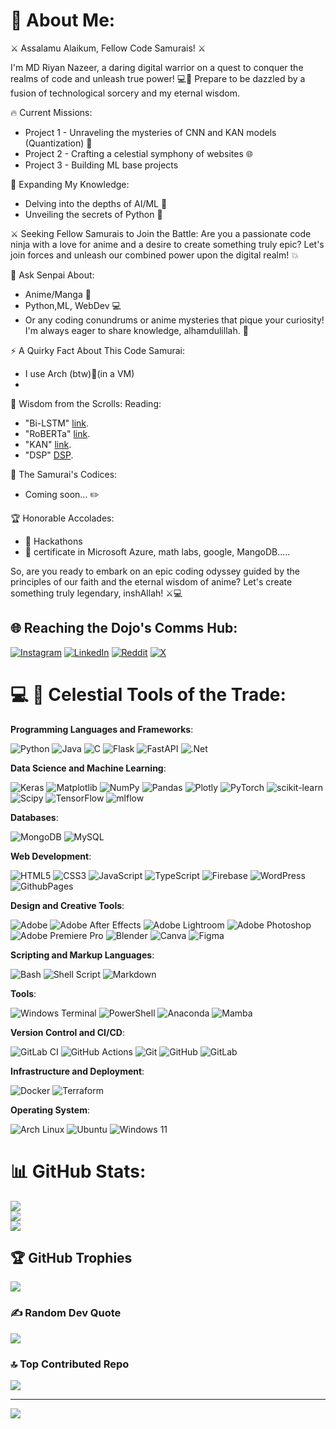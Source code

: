 # 💫 About Me:
⚔️ Assalamu Alaikum, Fellow Code Samurais! ⚔️

I'm MD Riyan Nazeer, a daring digital warrior on a quest to conquer the realms of code and unleash true power! 💻🌸 Prepare to be dazzled by a fusion of technological sorcery and my eternal wisdom.

🔥 Current Missions:
- Project 1 - Unraveling the mysteries of CNN and KAN models (Quantization) 🤖
- Project 2 - Crafting a celestial symphony of websites 🌐
- Project 3 - Building ML base projects

🧠 Expanding My Knowledge:
- Delving into the depths of AI/ML 🧠
- Unveiling the secrets of Python 🐍

⚔️ Seeking Fellow Samurais to Join the Battle:
Are you a passionate code ninja with a love for anime and a desire to create something truly epic? Let's join forces and unleash our combined power upon the digital realm! 💥

📣 Ask Senpai About:
- Anime/Manga 📕
- Python,ML, WebDev 💻
- Or any coding conundrums or anime mysteries that pique your curiosity! I'm always eager to share knowledge, alhamdulillah. 🙏

⚡ A Quirky Fact About This Code Samurai:
- I use Arch (btw)🐧(in a VM)
- 

📖 Wisdom from the Scrolls:
Reading:
- "Bi-LSTM" [link](https://paperswithcode.com/method/bilstm).
- "RoBERTa" [link](https://paperswithcode.com/paper/roberta-a-robustly-optimized-bert-pretraining).
- "KAN" [link](https://paperswithcode.com/method/kan).
- "DSP" [DSP](https://paperswithcode.com/paper/dsp-dynamic-sequence-parallelism-for-multi).

📜 The Samurai's Codices:
- Coming soon... ✏️

🏆 Honorable Accolades:
- 🏅 Hackathons
- 🏅 certificate in Microsoft Azure, math labs, google, MangoDB.....

So, are you ready to embark on an epic coding odyssey guided by the principles of our faith and the eternal wisdom of anime? Let's create something truly legendary, inshAllah! ⚔️💻

## 🌐 Reaching the Dojo's Comms Hub:

[![Instagram](https://img.shields.io/badge/Instagram-%23E4405F.svg?logo=Instagram&logoColor=white)](https://instagram.com/_r1y4n_20) 
[![LinkedIn](https://img.shields.io/badge/LinkedIn-%230077B5.svg?logo=linkedin&logoColor=white)](https://linkedin.com/in/md-riyan-nazeer) 
[![Reddit](https://img.shields.io/badge/Reddit-%23FF4500.svg?logo=Reddit&logoColor=white)](https://reddit.com/user/UwUriyan) 
[![X](https://img.shields.io/badge/X-black.svg?logo=X&logoColor=white)](https://x.com/@MD_Riyan_Nazeer) 

# 💻 🔮 Celestial Tools of the Trade:
**Programming Languages and Frameworks**:

![Python](https://img.shields.io/badge/python-3670A0?style=for-the-badge&logo=python&logoColor=ffdd54)
![Java](https://img.shields.io/badge/java-%23ED8B00.svg?style=for-the-badge&logo=openjdk&logoColor=white)
![C](https://img.shields.io/badge/c-%2300599C.svg?style=for-the-badge&logo=c&logoColor=white)
![Flask](https://img.shields.io/badge/flask-%23000.svg?style=for-the-badge&logo=flask&logoColor=white)
![FastAPI](https://img.shields.io/badge/FastAPI-005571?style=for-the-badge&logo=fastapi)
![.Net](https://img.shields.io/badge/.NET-5C2D91?style=for-the-badge&logo=.net&logoColor=white)

**Data Science and Machine Learning**:

![Keras](https://img.shields.io/badge/Keras-%23D00000.svg?style=for-the-badge&logo=Keras&logoColor=white)
![Matplotlib](https://img.shields.io/badge/Matplotlib-%23ffffff.svg?style=for-the-badge&logo=Matplotlib&logoColor=black)
![NumPy](https://img.shields.io/badge/numpy-%23013243.svg?style=for-the-badge&logo=numpy&logoColor=white)
![Pandas](https://img.shields.io/badge/pandas-%23150458.svg?style=for-the-badge&logo=pandas&logoColor=white)
![Plotly](https://img.shields.io/badge/Plotly-%233F4F75.svg?style=for-the-badge&logo=plotly&logoColor=white)
![PyTorch](https://img.shields.io/badge/PyTorch-%23EE4C2C.svg?style=for-the-badge&logo=PyTorch&logoColor=white)
![scikit-learn](https://img.shields.io/badge/scikit--learn-%23F7931E.svg?style=for-the-badge&logo=scikit-learn&logoColor=white)
![Scipy](https://img.shields.io/badge/SciPy-%230C55A5.svg?style=for-the-badge&logo=scipy&logoColor=%white)
![TensorFlow](https://img.shields.io/badge/TensorFlow-%23FF6F00.svg?style=for-the-badge&logo=TensorFlow&logoColor=white)
![mlflow](https://img.shields.io/badge/mlflow-%23d9ead3.svg?style=for-the-badge&logo=numpy&logoColor=blue)

**Databases**:

![MongoDB](https://img.shields.io/badge/MongoDB-%234ea94b.svg?style=for-the-badge&logo=mongodb&logoColor=white)
![MySQL](https://img.shields.io/badge/mysql-4479A1.svg?style=for-the-badge&logo=mysql&logoColor=white)

**Web Development**:

![HTML5](https://img.shields.io/badge/html5-%23E34F26.svg?style=for-the-badge&logo=html5&logoColor=white)
![CSS3](https://img.shields.io/badge/CSS3-1572B6?logo=css3&logoColor=white&style=for-the-badge&border=true)
![JavaScript](https://img.shields.io/badge/JavaScript-F7DF1E?logo=javascript&logoColor=black&style=for-the-badge&border=true)
![TypeScript](https://img.shields.io/badge/TypeScript-3178C6?logo=typescript&logoColor=white&style=for-the-badge&border=true)
![Firebase](https://img.shields.io/badge/firebase-a08021?style=for-the-badge&logo=firebase&logoColor=ffcd34)
![WordPress](https://img.shields.io/badge/WordPress-%23117AC9.svg?style=for-the-badge&logo=WordPress&logoColor=white)
![GithubPages](https://img.shields.io/badge/github%20pages-121013?style=for-the-badge&logo=github&logoColor=white)

**Design and Creative Tools**:

![Adobe](https://img.shields.io/badge/adobe-%23FF0000.svg?style=for-the-badge&logo=adobe&logoColor=white)
![Adobe After Effects](https://img.shields.io/badge/Adobe%20After%20Effects-9999FF.svg?style=for-the-badge&logo=Adobe%20After%20Effects&logoColor=white)
![Adobe Lightroom](https://img.shields.io/badge/Adobe%20Lightroom-31A8FF.svg?style=for-the-badge&logo=Adobe%20Lightroom&logoColor=white)
![Adobe Photoshop](https://img.shields.io/badge/adobe%20photoshop-%2331A8FF.svg?style=for-the-badge&logo=adobe%20photoshop&logoColor=white)
![Adobe Premiere Pro](https://img.shields.io/badge/Adobe%20Premiere%20Pro-9999FF.svg?style=for-the-badge&logo=Adobe%20Premiere%20Pro&logoColor=white)
![Blender](https://img.shields.io/badge/blender-%23F5792A.svg?style=for-the-badge&logo=blender&logoColor=white)
![Canva](https://img.shields.io/badge/Canva-%2300C4CC.svg?style=for-the-badge&logo=Canva&logoColor=white)
![Figma](https://img.shields.io/badge/figma-%23F24E1E.svg?style=for-the-badge&logo=figma&logoColor=white)

**Scripting and Markup Languages**:

![Bash](https://img.shields.io/badge/Bash-%234EAA25?logo=gnu-bash&logoColor=white&style=for-the-badge&border=true)
![Shell Script](https://img.shields.io/badge/shell_script-%23121011.svg?style=for-the-badge&logo=gnu-bash&logoColor=white)
![Markdown](https://img.shields.io/badge/markdown-%23000000.svg?style=for-the-badge&logo=markdown&logoColor=white)

**Tools**:

![Windows Terminal](https://img.shields.io/badge/Windows%20Terminal-%234D4D4D.svg?style=for-the-badge&logo=windows-terminal&logoColor=white)
![PowerShell](https://img.shields.io/badge/PowerShell-%235391FE.svg?style=for-the-badge&logo=powershell&logoColor=white)
![Anaconda](https://img.shields.io/badge/Anaconda-%2344A833.svg?style=for-the-badge&logo=anaconda&logoColor=white)
![Mamba](https://img.shields.io/badge/Mamba-EED362?logo=https://mamba.readthedocs.io/en/latest/_images/mamba-logo.png&logoColor=white&style=for-the-badge&border=true)

**Version Control and CI/CD**:

![GitLab CI](https://img.shields.io/badge/gitlab%20CI-%23181717.svg?style=for-the-badge&logo=gitlab&logoColor=white)
![GitHub Actions](https://img.shields.io/badge/github%20actions-%232671E5.svg?style=for-the-badge&logo=githubactions&logoColor=white)
![Git](https://img.shields.io/badge/git-%23F05033.svg?style=for-the-badge&logo=git&logoColor=white)
![GitHub](https://img.shields.io/badge/github-%23121011.svg?style=for-the-badge&logo=github&logoColor=white)
![GitLab](https://img.shields.io/badge/gitlab-%23181717.svg?style=for-the-badge&logo=gitlab&logoColor=white)

**Infrastructure and Deployment**:

![Docker](https://img.shields.io/badge/docker-%230db7ed.svg?style=for-the-badge&logo=docker&logoColor=white)
![Terraform](https://img.shields.io/badge/terraform-%235835CC.svg?style=for-the-badge&logo=terraform&logoColor=white)

**Operating System**:

![Arch Linux](https://img.shields.io/badge/Arch%20Linux-1793D1?logo=arch-linux&logoColor=white&style=for-the-badge&border=true)
![Ubuntu](https://img.shields.io/badge/Ubuntu-E95420?logo=ubuntu&logoColor=white&style=for-the-badge&border=true)
![Windows 11](https://img.shields.io/badge/Windows%2011-0078D6?logo=windows11&logoColor=white&style=for-the-badge&border=true)

# 📊 GitHub Stats:
![](https://github-readme-stats.vercel.app/api?username=riyann00b&theme=dark&hide_border=true&include_all_commits=true&count_private=true)<br/>
![](https://github-readme-streak-stats.herokuapp.com/?user=riyann00b&theme=dark&hide_border=true)<br/>
![](https://github-readme-stats.vercel.app/api/top-langs/?username=riyann00b&theme=dark&hide_border=true&include_all_commits=true&count_private=true&layout=compact)

## 🏆 GitHub Trophies
![](https://github-profile-trophy.vercel.app/?username=riyann00b&theme=darkhub&no-frame=true&no-bg=false&margin-w=4)

### ✍️ Random Dev Quote
![](https://quotes-github-readme.vercel.app/api?type=horizontal&theme=dark)

### 🔝 Top Contributed Repo
![](https://github-contributor-stats.vercel.app/api?username=riyann00b&limit=5&theme=dark&combine_all_yearly_contributions=true)

---
[![](https://visitcount.itsvg.in/api?id=riyann00b&icon=3&color=9)](https://visitcount.itsvg.in)
